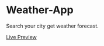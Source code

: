 # Weather-App
Search your city get weather forecast.

[Live Preview](https://byeightkode.github.io/Weather-App/)
